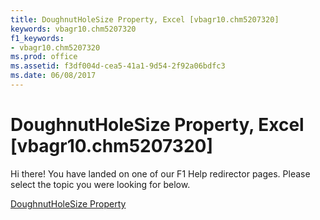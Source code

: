 ```yaml
---
title: DoughnutHoleSize Property, Excel [vbagr10.chm5207320]
keywords: vbagr10.chm5207320
f1_keywords:
- vbagr10.chm5207320
ms.prod: office
ms.assetid: f3df004d-cea5-41a1-9d54-2f92a06bdfc3
ms.date: 06/08/2017
---
```



# DoughnutHoleSize Property, Excel [vbagr10.chm5207320]

Hi there! You have landed on one of our F1 Help redirector pages. Please select the topic you were looking for below.

[DoughnutHoleSize Property](http://msdn.microsoft.com/library/07e1e63b-8e31-92e5-18ab-c47104d093ac%28Office.15%29.aspx)


